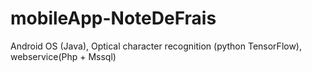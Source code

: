 # mobileApp-NoteDeFrais
Android OS (Java), Optical character recognition (python TensorFlow), webservice(Php + Mssql)
